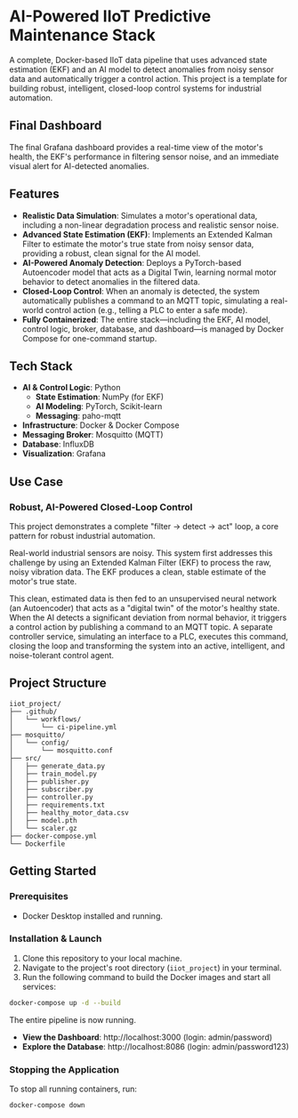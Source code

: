 # AI-Powered IIoT Predictive Maintenance Stack

A complete, Docker-based IIoT data pipeline that uses advanced state estimation (EKF) and an AI model to detect anomalies from noisy sensor data and automatically trigger a control action. This project is a template for building robust, intelligent, closed-loop control systems for industrial automation.

## Final Dashboard

The final Grafana dashboard provides a real-time view of the motor's health, the EKF's performance in filtering sensor noise, and an immediate visual alert for AI-detected anomalies.

## Features

- **Realistic Data Simulation**: Simulates a motor's operational data, including a non-linear degradation process and realistic sensor noise.
- **Advanced State Estimation (EKF)**: Implements an Extended Kalman Filter to estimate the motor's true state from noisy sensor data, providing a robust, clean signal for the AI model.
- **AI-Powered Anomaly Detection**: Deploys a PyTorch-based Autoencoder model that acts as a Digital Twin, learning normal motor behavior to detect anomalies in the filtered data.
- **Closed-Loop Control**: When an anomaly is detected, the system automatically publishes a command to an MQTT topic, simulating a real-world control action (e.g., telling a PLC to enter a safe mode).
- **Fully Containerized**: The entire stack—including the EKF, AI model, control logic, broker, database, and dashboard—is managed by Docker Compose for one-command startup.

## Tech Stack

- **AI & Control Logic**: Python
  - **State Estimation**: NumPy (for EKF)
  - **AI Modeling**: PyTorch, Scikit-learn
  - **Messaging**: paho-mqtt
- **Infrastructure**: Docker & Docker Compose
- **Messaging Broker**: Mosquitto (MQTT)
- **Database**: InfluxDB
- **Visualization**: Grafana

## Use Case

### Robust, AI-Powered Closed-Loop Control

This project demonstrates a complete "filter -> detect -> act" loop, a core pattern for robust industrial automation.

Real-world industrial sensors are noisy. This system first addresses this challenge by using an Extended Kalman Filter (EKF) to process the raw, noisy vibration data. The EKF produces a clean, stable estimate of the motor's true state.

This clean, estimated data is then fed to an unsupervised neural network (an Autoencoder) that acts as a "digital twin" of the motor's healthy state. When the AI detects a significant deviation from normal behavior, it triggers a control action by publishing a command to an MQTT topic. A separate controller service, simulating an interface to a PLC, executes this command, closing the loop and transforming the system into an active, intelligent, and noise-tolerant control agent.

## Project Structure

```
iiot_project/
├── .github/
│   └── workflows/
│       └── ci-pipeline.yml
├── mosquitto/
│   └── config/
│       └── mosquitto.conf
├── src/
│   ├── generate_data.py
│   ├── train_model.py
│   ├── publisher.py
│   ├── subscriber.py
│   ├── controller.py
│   ├── requirements.txt
│   ├── healthy_motor_data.csv
│   ├── model.pth
│   └── scaler.gz
├── docker-compose.yml
└── Dockerfile
```

## Getting Started

### Prerequisites

- Docker Desktop installed and running.

### Installation & Launch

1. Clone this repository to your local machine.
2. Navigate to the project's root directory (`iiot_project`) in your terminal.
3. Run the following command to build the Docker images and start all services:

```bash
docker-compose up -d --build
```

The entire pipeline is now running.
- **View the Dashboard**: http://localhost:3000 (login: admin/password)
- **Explore the Database**: http://localhost:8086 (login: admin/password123)

### Stopping the Application

To stop all running containers, run:

```bash
docker-compose down
```
